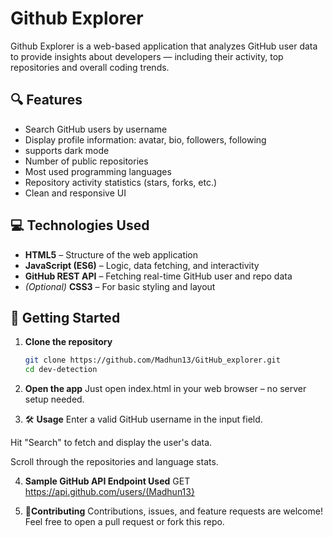 # Github Explorer 

Github Explorer is a web-based application that analyzes GitHub user data to provide insights about developers — including their activity, top repositories and overall coding trends.

## 🔍 Features

- Search GitHub users by username
- Display profile information: avatar, bio, followers, following
- supports dark mode
- Number of public repositories
- Most used programming languages
- Repository activity statistics (stars, forks, etc.)
- Clean and responsive UI

## 💻 Technologies Used

- **HTML5** – Structure of the web application  
- **JavaScript (ES6)** – Logic, data fetching, and interactivity  
- **GitHub REST API** – Fetching real-time GitHub user and repo data  
- *(Optional)* **CSS3** – For basic styling and layout

## 🚀 Getting Started

1. **Clone the repository**

   ```bash
   git clone https://github.com/Madhun13/GitHub_explorer.git
   cd dev-detection

2. **Open the app**
   Just open index.html in your web browser – no server setup needed.

3. 🛠️ **Usage**
 Enter a valid GitHub username in the input field.

 Hit "Search" to fetch and display the user's data.

Scroll through the repositories and language stats.

4. **Sample GitHub API Endpoint Used**
  GET https://api.github.com/users/(Madhun13}

5. 🤝**Contributing**
  Contributions, issues, and feature requests are welcome!
  Feel free to open a pull request or fork this repo.
